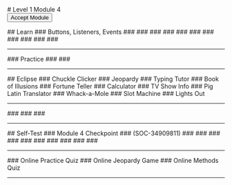 
 <div id="moduleIndex">
  # Level 1 Module 4
  <form action="https://classroom.github.com/a/_O-b_Eba" id="moduleButtonForm" method="get">
   <button id="acceptModuleButton" type="submit">
    <span>
     Accept Module
    </span>
   </button>
  </form>
  <!-- <h3><a href="../Level_1_Cheat_Guide.pdf">Cheat Sheet</a></h3> -->
  <div class="moduleIndexColumn">
   ## Learn
   ### Buttons, Listeners, Events
   ###
   ###
   ###
   ###
   ###
   ###
   ###
   ###
   ###
   ###
   ###
   <hr/>
   ### Practice
   ###
   ###
   <hr/>
  </div>
  <div class="moduleIndexColumn">
   ## Eclipse
   ### Chuckle Clicker
   ### Jeopardy
   ### Typing Tutor
   ### Book of Illusions
   ### Fortune Teller
   ### Calculator
   ### TV Show Info
   ### Pig Latin Translator
   ### Whack-a-Mole
   ### Slot Machine
   ### Lights Out
   <hr/>
   ###
   ###
   ###
   <hr/>
  </div>
  <div class="moduleIndexColumn">
   ## Self-Test
   ### Module 4 Checkpoint
   ### (SOC-34909811)
   ###
   ###
   ###
   ###
   ###
   ###
   ###
   ###
   ###
   ###
   <hr/>
   ### Online Practice Quiz
   ### Online Jeopardy Game
   ###  Online Methods Quiz
   <hr/>
  </div>
 </div>

